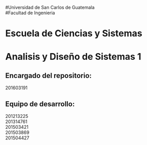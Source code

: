 #Universidad de San Carlos de Guatemala  
#Facultad de Ingenieria  
# Escuela de Ciencias y Sistemas  
# Analisis y Diseño de Sistemas 1  

## Encargado del repositorio:  
201603191

## Equipo de desarrollo:  
201213225  
201314761  
201503421  
201503869  
201504427  
